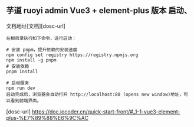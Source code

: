 
## 芋道 ruoyi admin Vue3 + element-plus 版本 启动、
文档地址[文档][dosc-url]
```shell
在根目录执行如下命令，进行启动：

# 安装 pnpm，提升依赖的安装速度
npm config set registry https://registry.npmjs.org
npm install -g pnpm
# 安装依赖
pnpm install

# 启动服务
npm run dev
启动完成后，浏览器会自动打开 http://localhost:80 (opens new window)地址，可以看到前端界面。
```

[dosc-url] https://doc.iocoder.cn/quick-start-front/#_1-1-vue3-element-plus-%E7%89%88%E6%9C%AC

